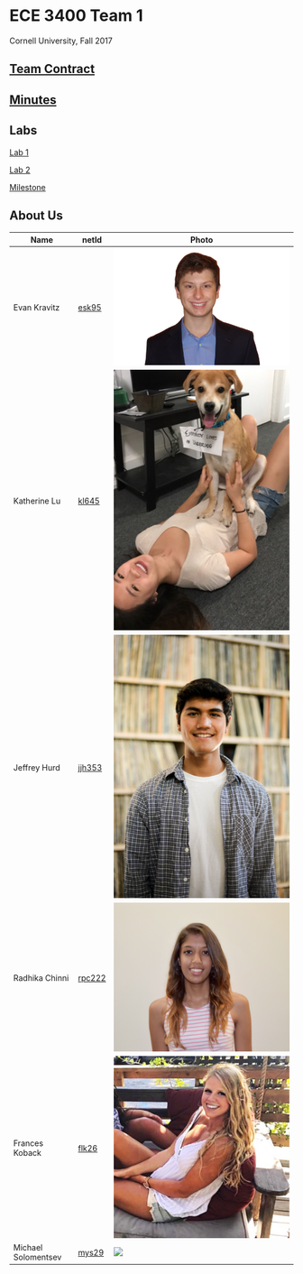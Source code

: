 # ECE 3400 Team 1
Cornell University, Fall 2017

## [Team Contract](https://docs.google.com/document/d/11ZBqf6RC5hrOcDreiL2vlYcdcat49vuX1CWatlyPSTk/edit?usp=sharing)


## [Minutes](./minutes.md)


## Labs

[Lab 1](./lab1.md) 

[Lab 2](./lab2.md)

[Milestone](./milestone1.md)

## About Us

|Name | netId |Photo|
|-----|-------|-----|
|Evan Kravitz| [esk95     ](mailto:esk95@cornell.edu) | ![](./resources/evankravitz.jpg)|
|Katherine Lu| [kl645     ](mailto:kl645@cornell.edu) | ![](./resources/katherinelu.jpeg) |
|Jeffrey Hurd| [jjh353     ](mailto:jjh353@cornell.edu)| ![](./resources/jeffreyhurd.jpg)|
|Radhika Chinni| [rpc222     ](mailto:rpc222@cornell.edu) | ![](./resources/raddhikachinni.png) |
|Frances Koback| [flk26     ](mailto:flk26@cornell.edu)| ![](./resources/franniekobak.jpeg) |
|Michael Solomentsev| [mys29     ](mailto:mys29@cornell.edu) | ![](./resources/michael.jpeg) |






